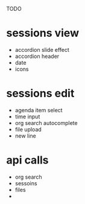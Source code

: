 
TODO

# sessions view
  - accordion slide effect
  - accordion header
  - date
  - icons

# sessions edit
  - agenda item select
  - time input
  - org search autocomplete
  - file upload
  - new line

# api calls
  - org search
  - sessoins
  - files
  - 